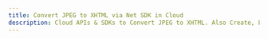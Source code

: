 ---title: Convert JPEG to XHTML via Net SDK in Clouddescription: Cloud APIs & SDKs to Convert JPEG to XHTML. Also Create, Edit & Render Microsoft Word & OpenOffice documents in the Cloud.---